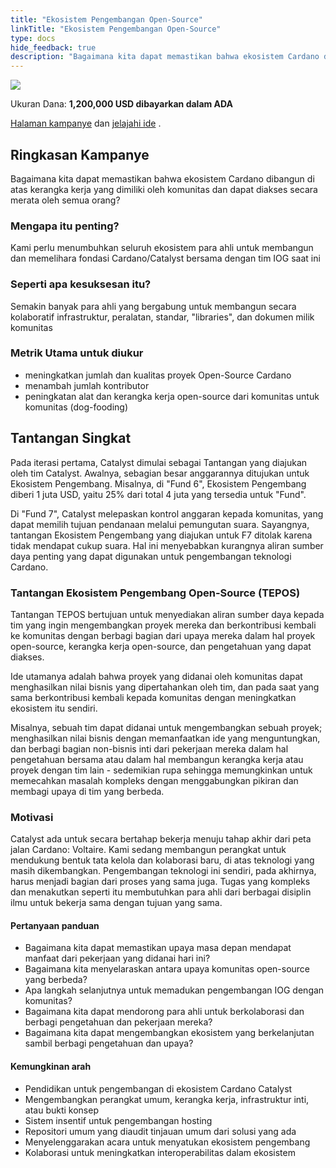 ```yaml
---
title: "Ekosistem Pengembangan Open-Source"
linkTitle: "Ekosistem Pengembangan Open-Source"
type: docs
hide_feedback: true
description: "Bagaimana kita dapat memastikan bahwa ekosistem Cardano dibangun di atas kerangka kerja yang dimiliki oleh komunitas dan dapat diakses secara merata oleh semua orang?"
---
```


<img src="https://cardano.ideascale.com/community-library/accounts/93/936143/Public/02-OS-Developer-Ecosystem-603bcd.png" class="">

Ukuran Dana: **1,200,000 USD dibayarkan dalam ADA**

[Halaman kampanye](https://cardano.ideascale.com/c/idea/382213) dan [jelajahi ide](https://cardano.ideascale.com/c/campaigns/26434/stage/all/ideas/unspecified) .

## Ringkasan Kampanye

Bagaimana kita dapat memastikan bahwa ekosistem Cardano dibangun di atas kerangka kerja yang dimiliki oleh komunitas dan dapat diakses secara merata oleh semua orang?

### Mengapa itu penting?

Kami perlu menumbuhkan seluruh ekosistem para ahli untuk membangun dan memelihara fondasi Cardano/Catalyst bersama dengan tim IOG saat ini

### Seperti apa kesuksesan itu?

Semakin banyak para ahli yang bergabung untuk membangun secara kolaboratif infrastruktur, peralatan, standar, "libraries", dan dokumen milik komunitas

### Metrik Utama untuk diukur

- meningkatkan jumlah dan kualitas proyek Open-Source Cardano
- menambah jumlah kontributor
- peningkatan alat dan kerangka kerja open-source dari komunitas untuk komunitas (dog-fooding)

## Tantangan Singkat

Pada iterasi pertama, Catalyst dimulai sebagai Tantangan yang diajukan oleh tim Catalyst. Awalnya, sebagian besar anggarannya ditujukan untuk Ekosistem Pengembang. Misalnya, di "Fund 6", Ekosistem Pengembang diberi 1 juta USD, yaitu 25% dari total 4 juta yang tersedia untuk "Fund".

Di "Fund 7", Catalyst melepaskan kontrol anggaran kepada komunitas, yang dapat memilih tujuan pendanaan melalui pemungutan suara. Sayangnya, tantangan Ekosistem Pengembang yang diajukan untuk F7 ditolak karena tidak mendapat cukup suara. Hal ini menyebabkan kurangnya aliran sumber daya penting yang dapat digunakan untuk pengembangan teknologi Cardano.

### Tantangan Ekosistem Pengembang Open-Source (TEPOS)

Tantangan TEPOS bertujuan untuk menyediakan aliran sumber daya kepada tim yang ingin mengembangkan proyek mereka dan berkontribusi kembali ke komunitas dengan berbagi bagian dari upaya mereka dalam hal proyek open-source, kerangka kerja open-source, dan pengetahuan yang dapat diakses.

Ide utamanya adalah bahwa proyek yang didanai oleh komunitas dapat menghasilkan nilai bisnis yang dipertahankan oleh tim, dan pada saat yang sama berkontribusi kembali kepada komunitas dengan meningkatkan ekosistem itu sendiri.

Misalnya, sebuah tim dapat didanai untuk mengembangkan sebuah proyek; menghasilkan nilai bisnis dengan memanfaatkan ide yang menguntungkan, dan berbagi bagian non-bisnis inti dari pekerjaan mereka dalam hal pengetahuan bersama atau dalam hal membangun kerangka kerja atau proyek dengan tim lain - sedemikian rupa sehingga memungkinkan untuk memecahkan masalah kompleks dengan menggabungkan pikiran dan membagi upaya di tim yang berbeda.

### Motivasi

Catalyst ada untuk secara bertahap bekerja menuju tahap akhir dari peta jalan Cardano: Voltaire. Kami sedang membangun perangkat untuk mendukung bentuk tata kelola dan kolaborasi baru, di atas teknologi yang masih dikembangkan. Pengembangan teknologi ini sendiri, pada akhirnya, harus menjadi bagian dari proses yang sama juga. Tugas yang kompleks dan menakutkan seperti itu membutuhkan para ahli dari berbagai disiplin ilmu untuk bekerja sama dengan tujuan yang sama.

#### Pertanyaan panduan

- Bagaimana kita dapat memastikan upaya masa depan mendapat manfaat dari pekerjaan yang didanai hari ini?
- Bagaimana kita menyelaraskan antara upaya komunitas open-source yang berbeda?
- Apa langkah selanjutnya untuk memadukan pengembangan IOG dengan komunitas?
- Bagaimana kita dapat mendorong para ahli untuk berkolaborasi dan berbagi pengetahuan dan pekerjaan mereka?
- Bagaimana kita dapat mengembangkan ekosistem yang berkelanjutan sambil berbagi pengetahuan dan upaya?

#### Kemungkinan arah

- Pendidikan untuk pengembangan di ekosistem Cardano  Catalyst
- Mengembangkan perangkat umum, kerangka kerja, infrastruktur inti, atau bukti konsep
- Sistem insentif untuk pengembangan  hosting
- Repositori umum yang diaudit  tinjauan umum dari solusi yang ada
- Menyelenggarakan acara untuk menyatukan ekosistem pengembang
- Kolaborasi untuk meningkatkan interoperabilitas dalam ekosistem
